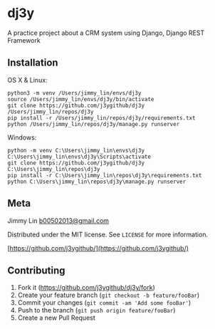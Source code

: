 # dj3y
A practice project about a CRM system using Django, Django REST Framework

## Installation

OS X & Linux:

```
python3 -m venv /Users/jimmy_lin/envs/dj3y
source /Users/jimmy_lin/envs/dj3y/bin/activate
git clone https://github.com/j3ygithub/dj3y /Users/jimmy_lin/repos/dj3y
pip install -r /Users/jimmy_lin/repos/dj3y/requirements.txt
python /Users/jimmy_lin/repos/dj3y/manage.py runserver
```

Windows:

```
python -m venv C:\Users\jimmy_lin\envs\dj3y
C:\Users\jimmy_lin\envs\dj3y\Scripts\activate
git clone https://github.com/j3ygithub/dj3y C:\Users\jimmy_lin\repos\dj3y
pip install -r C:\Users\jimmy_lin\repos\dj3y\requirements.txt
python C:\Users\jimmy_lin\repos\dj3y\manage.py runserver
```

## Meta

Jimmy Lin <b00502013@gmail.com>

Distributed under the MIT license. See ``LICENSE`` for more information.

[https://github.com/j3ygithub/](https://github.com/j3ygithub/)

## Contributing

1. Fork it (<https://github.com/j3ygithub/dj3y/fork>)
2. Create your feature branch (`git checkout -b feature/fooBar`)
3. Commit your changes (`git commit -am 'Add some fooBar'`)
4. Push to the branch (`git push origin feature/fooBar`)
5. Create a new Pull Request
